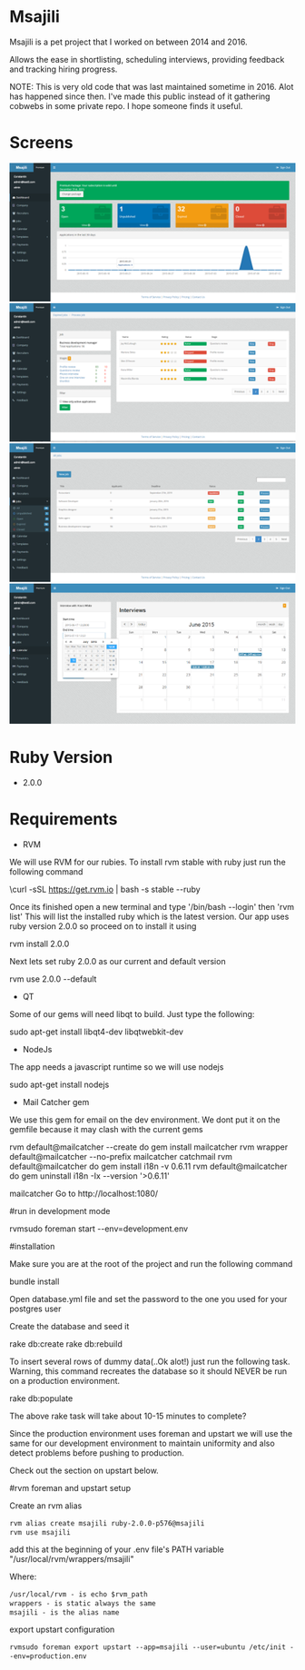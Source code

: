 # Msajili
Msajili is a pet project that I worked on between 2014 and 2016.

Allows the ease in shortlisting, scheduling interviews, providing feedback and tracking hiring progress.

NOTE: This is very old code that was last maintained sometime in 2016. Alot has happened since then. I've made this public instead of it gathering cobwebs in some private repo. I hope someone finds it useful.

# Screens
![Dashboard](app/assets/images/dashboard.png)
![Applications](app/assets/images/applications.png)
![Jobs](app/assets/images/jobs.png)
![Calendar](app/assets/images/calendar.png)

# Ruby Version
- 2.0.0

# Requirements

- RVM

We will use RVM for our rubies. To install rvm stable with ruby just run the following command

\curl -sSL https://get.rvm.io | bash -s stable --ruby

Once its finished open a new terminal and type '/bin/bash --login' then 'rvm list' This will list
the installed ruby which is the latest version.
Our app uses ruby version 2.0.0 so proceed on to install it using

rvm install 2.0.0

Next lets set ruby 2.0.0 as our current and default version

rvm use 2.0.0 --default

- QT

Some of our gems will need libqt to build. Just type the following:

sudo apt-get install libqt4-dev libqtwebkit-dev

- NodeJs

The app needs a javascript runtime so we will use nodejs

sudo apt-get install nodejs

- Mail Catcher gem

We use this gem for email on the dev environment. We dont put it on the gemfile because it may clash with the current gems

rvm default@mailcatcher --create do gem install mailcatcher
rvm wrapper default@mailcatcher --no-prefix mailcatcher catchmail
rvm default@mailcatcher do gem install i18n -v 0.6.11
rvm default@mailcatcher do gem uninstall i18n -Ix --version '>0.6.11'

mailcatcher
Go to http://localhost:1080/


#run in development mode

rvmsudo foreman start --env=development.env

#installation

Make sure you are at the root of the project and run the following command

bundle install


Open database.yml file and set the password to the one you used for your postgres user


Create the database and seed it

rake db:create
rake db:rebuild

To insert several rows of dummy data(..Ok alot!) just run the following task. Warning, this command recreates the database
so it should NEVER be run on a production environment.

rake db:populate

The above rake task will take about 10-15 minutes to complete?

Since the production environment uses foreman and upstart we will use the same for our development
environment to maintain uniformity and also detect problems before pushing to production.

Check out the section on upstart below.

#rvm foreman and upstart setup

Create an rvm alias

    rvm alias create msajili ruby-2.0.0-p576@msajili
    rvm use msajili

add this at the beginning of your .env file's PATH variable  "/usr/local/rvm/wrappers/msajili"

Where:

    /usr/local/rvm - is echo $rvm_path
    wrappers - is static always the same
    msajili - is the alias name

export upstart configuration

    rvmsudo foreman export upstart --app=msajili --user=ubuntu /etc/init --env=production.env

